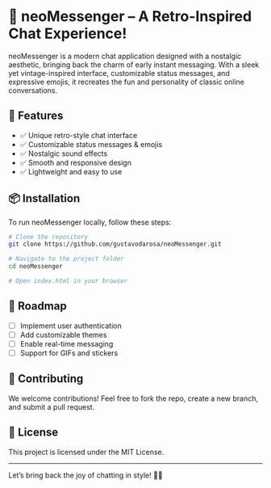 # 🚀 neoMessenger – A Retro-Inspired Chat Experience!

neoMessenger is a modern chat application designed with a nostalgic aesthetic, bringing back the charm of early instant messaging. With a sleek yet vintage-inspired interface, customizable status messages, and expressive emojis, it recreates the fun and personality of classic online conversations.

## 🎨 Features
- ✅ Unique retro-style chat interface
- ✅ Customizable status messages & emojis
- ✅ Nostalgic sound effects
- ✅ Smooth and responsive design
- ✅ Lightweight and easy to use

## 📦 Installation

To run neoMessenger locally, follow these steps:

```sh
# Clone the repository
git clone https://github.com/gustavodarosa/neoMessenger.git

# Navigate to the project folder
cd neoMessenger

# Open index.html in your browser
```

## 🚧 Roadmap
- [ ] Implement user authentication
- [ ] Add customizable themes
- [ ] Enable real-time messaging
- [ ] Support for GIFs and stickers

## 🤝 Contributing
We welcome contributions! Feel free to fork the repo, create a new branch, and submit a pull request.

## 📜 License
This project is licensed under the MIT License.

---

Let’s bring back the joy of chatting in style! 💬✨
